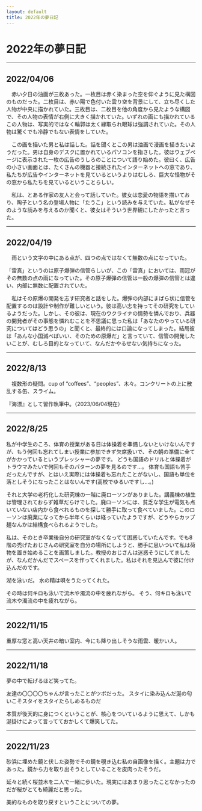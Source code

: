 ```yaml
---
layout: default
title: 2022年の夢日記
---
```


# 2022年の夢日記

---
<a id="1"></a>
<a href="#1"></a>
## 2022/04/06
　赤い夕日の油画が三枚あった。一枚目は赤く染まった空を仰ぐように見た構図のものだった。二枚目は、赤い陽で色付いた雲り空を背景にして、立ち尽くした人物が中央に描かれていた。三枚目は、二枚目を他の角度から見たような構図で、その人物の表情が右側に大きく描かれていた。いずれの画にも描かれているこの人物は、写実的ではなく輪郭は太く縁取られ眼球は強調されていた。その人物は驚くでも冷静でもない表情をしていた。


　この画を描いた男と私は話した。話を聞くとこの男は油画で漫画を描きたいようだった。男は自身のデスクに置かれているパソコンを指さした。彼はウェブページに表示された一枚の広告のうしろのことについて語り始めた。彼曰く、広告の小さい画面とは、たくさんの機器と接続されたインターネットへの窓であり、私たちが広告やインターネットを見ているというよりはむしろ、巨大な怪物がその窓から私たちを見ているということらしい。


　私は、とある作家の友人と会って話していた。彼女は恋愛の物語を描いており、陶子という名の登場人物に「たうこ」という読みを与えていた。私がなぜそのような読みを与えるのか聞くと、彼女はそういう世界観にしたかったと言った。

---
<a id="2"></a>
<a href="#2"></a>
## 2022/04/19

　雨という文字の中にある点が、四つの点ではなくて無数の点になっていた。

「雷真」というのは原子爆弾の信管らしいが、この「雷真」においては、雨冠がその無数の点の雨になっていた。その原子爆弾の信管は一般の爆弾の信管とは違い、内部に無数に配置されていた。


　私はその原爆の開発を志す研究者と話をした。爆弾の内部にまばら状に信管を配置するのは設計や制作が難しいという。彼は高い志を持ってその研究をしているようだった。しかし、その彼は、現在のウクライナの情勢を憐んでおり、兵器の開発者がその事態を憐れむことを不思議に思った私は「あなたのやっている研究についてはどう思うの」と聞くと、最終的には口論になってしまった。結局彼は「あんな小国滅べばいい、そのための原爆だ」と言っていて、信管の開発したいことが、むしろ目的となっていて、なんだかやるせない気持ちになった。


---
<a id="3"></a>
<a href="#3"></a>
## 2022/8/13

　複数形の疑問。cup of “coffees”、“peoples”、木々。コンクリートの上に散乱する缶、スライム。
 
『海漂』として習作執筆中。（2023/06/04現在）

---
<a id="4"></a>
<a href="#4"></a>
## 2022/8/25

私が中学生のころ、体育の授業がある日は体操着を準備しないといけないんですが、もう何回も忘れてしまい授業に参加できず欠席扱いで、その朝の準備に全てがかかっているというプレッシャーの夢です。
どうも国語のドリルと体操着がトラウマみたいで何回もそのパターンの夢を見るのです…。
体育も国語も苦手だったんですが、とはいえ実際には体操着も忘れたことがないし、国語も単位を落としそうになったことはないんです(高校でゆるいですし…。)

それと大学の老朽化した研究棟の一階に廃ローソンがありました。講義棟の植生は管理されておらず雑草だらけでした。廃ローソンには、貧乏な学生が電気も点いていない店内から食べれるものを探して勝手に取って食べていました。このローソンは廃業になってから半年くらいは経っていたようですが、どうやらカップ麺なんかは結構食べられるようでした。

私は、そのとき卒業後自分の研究室がなくなってて困惑していたんです。でも8階の禿げたおじさんの研究室を自分の場所にしようと、勝手に思いついて私は荷物を置き始めることを画策しました。教授のおじさんは迷惑そうにしてましたが、なんだかんだでスペースを作ってくれました。私はそれを見込んで彼に付け込んだのです。

湖を泳いだ。
水の精は唄をうたってくれた。

その時は何キロも泳いで流木や濁流の中を疲れながら。
そう、何キロも泳いで流木や濁流の中を疲れながら。

---
<a id="4"></a>
<a href="#4"></a>
## 2022/11/15
重厚な窓と高い天井の暗い室内、今にも降り出しそうな雨雲、暖かい人。

---
<a id="5"></a>
<a href="#5"></a>
## 2022/11/18
夢の中で転げるほど笑ってた。

友達の〇〇〇〇ちゃんが言ったことがツボだった。
スタイに染み込んだ涎の匂いこそスタイをスタイたらしめるものだ

本質が後天的に身につくということが、核心をついているように思えて、しかも涎掛けによって言ってておかしくて爆笑してた。

---
<a id="6"></a>
<a href="#6"></a>
## 2022/11/23
砂浜に埋めた鏡と伏した姿勢でその鏡を覗き込む私の自画像を描く。主題は力であった。鏡から力を取り出そうとしていることを皮肉ったそうだ。

延々と続く桜並木を二人で一緒に歩いた。現実にはあまり思ったことなかったのだが桜がとても綺麗だと思った。

美的なものを取り戻すということについての夢。


